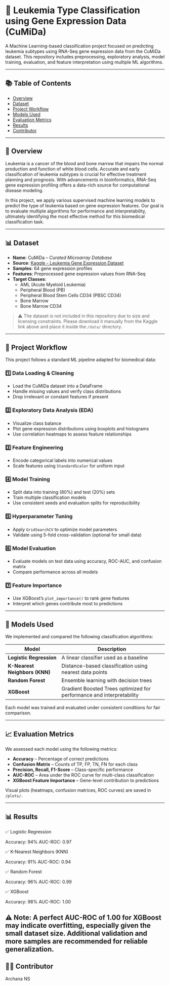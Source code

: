 # 🧬 Leukemia Type Classification using Gene Expression Data (CuMiDa)

A Machine Learning-based classification project focused on predicting leukemia subtypes using RNA-Seq gene expression data from the CuMiDa dataset. This repository includes preprocessing, exploratory analysis, model training, evaluation, and feature interpretation using multiple ML algorithms.

---

## 📚 Table of Contents

- [Overview](#-overview)
- [Dataset](#-dataset)
- [Project Workflow](#-project-workflow)
- [Models Used](#-models-used)
- [Evaluation Metrics](#-evaluation-metrics)
- [Results](#-results)
- [Contributor](#-contributor)
  
---

## 🧠 Overview

Leukemia is a cancer of the blood and bone marrow that impairs the normal production and function of white blood cells. Accurate and early classification of leukemia subtypes is crucial for effective treatment planning and prognosis. With advancements in bioinformatics, RNA-Seq gene expression profiling offers a data-rich source for computational disease modeling.

In this project, we apply various supervised machine learning models to predict the type of leukemia based on gene expression features. Our goal is to evaluate multiple algorithms for performance and interpretability, ultimately identifying the most effective method for this biomedical classification task.

---

## 📊 Dataset

- **Name**: CuMiDa – _Curated Microarray Database_
- **Source**: [Kaggle - Leukemia Gene Expression Dataset](https://www.kaggle.com/datasets/brunogrisci/leukemia-gene-expression-cumida)
- **Samples**: 64 gene expression profiles
- **Features**: Preprocessed gene expression values from RNA-Seq
- **Target Classes**:
  - AML (Acute Myeloid Leukemia)
  - Peripheral Blood (PB)
  - Peripheral Blood Stem Cells CD34 (PBSC CD34)
  - Bone Marrow
  - Bone Marrow CD34

> ⚠️ The dataset is not included in this repository due to size and licensing constraints. Please download it manually from the Kaggle link above and place it inside the `/data/` directory.

---

## 🔁 Project Workflow

This project follows a standard ML pipeline adapted for biomedical data:

### 1️⃣ Data Loading & Cleaning
- Load the CuMiDa dataset into a DataFrame
- Handle missing values and verify class distributions
- Drop irrelevant or constant features if present

### 2️⃣ Exploratory Data Analysis (EDA)
- Visualize class balance
- Plot gene expression distributions using boxplots and histograms
- Use correlation heatmaps to assess feature relationships

### 3️⃣ Feature Engineering
- Encode categorical labels into numerical values
- Scale features using `StandardScaler` for uniform input

### 4️⃣ Model Training
- Split data into training (80%) and test (20%) sets
- Train multiple classification models
- Use consistent seeds and evaluation splits for reproducibility

### 5️⃣ Hyperparameter Tuning
- Apply `GridSearchCV` to optimize model parameters
- Validate using 5-fold cross-validation (optional for small data)

### 6️⃣ Model Evaluation
- Evaluate models on test data using accuracy, ROC-AUC, and confusion matrix
- Compare performance across all models

### 7️⃣ Feature Importance
- Use XGBoost’s `plot_importance()` to rank gene features
- Interpret which genes contribute most to predictions

---

## 🤖 Models Used

We implemented and compared the following classification algorithms:

| Model                 | Description |
|----------------------|-------------|
| **Logistic Regression** | A linear classifier used as a baseline |
| **K-Nearest Neighbors (KNN)** | Distance-based classification using nearest data points |
| **Random Forest** | Ensemble learning with decision trees |
| **XGBoost** | Gradient Boosted Trees optimized for performance and interpretability |

Each model was trained and evaluated under consistent conditions for fair comparison.

---

## 📈 Evaluation Metrics

We assessed each model using the following metrics:

- **Accuracy** – Percentage of correct predictions
- **Confusion Matrix** – Counts of TP, FP, TN, FN for each class
- **Precision, Recall, F1-Score** – Class-specific performance
- **AUC-ROC** – Area under the ROC curve for multi-class classification
- **XGBoost Feature Importance** – Gene-level contribution to predictions

Visual plots (heatmaps, confusion matrices, ROC curves) are saved in `/plots/`.

---

## 📊 Results
✅ Logistic Regression

Accuracy: 94%
AUC-ROC: 0.97

✅ K-Nearest Neighbors (KNN)

Accuracy: 91%
AUC-ROC: 0.94

✅ Random Forest

Accuracy: 96%
AUC-ROC: 0.99

✅ XGBoost

Accuracy: 98%
AUC-ROC: 1.00

## ⚠️ Note: A perfect AUC-ROC of 1.00 for XGBoost may indicate overfitting, especially given the small dataset size. Additional validation and more samples are recommended for reliable generalization.

## 👨‍🔬 Contributor
Archana NS 
